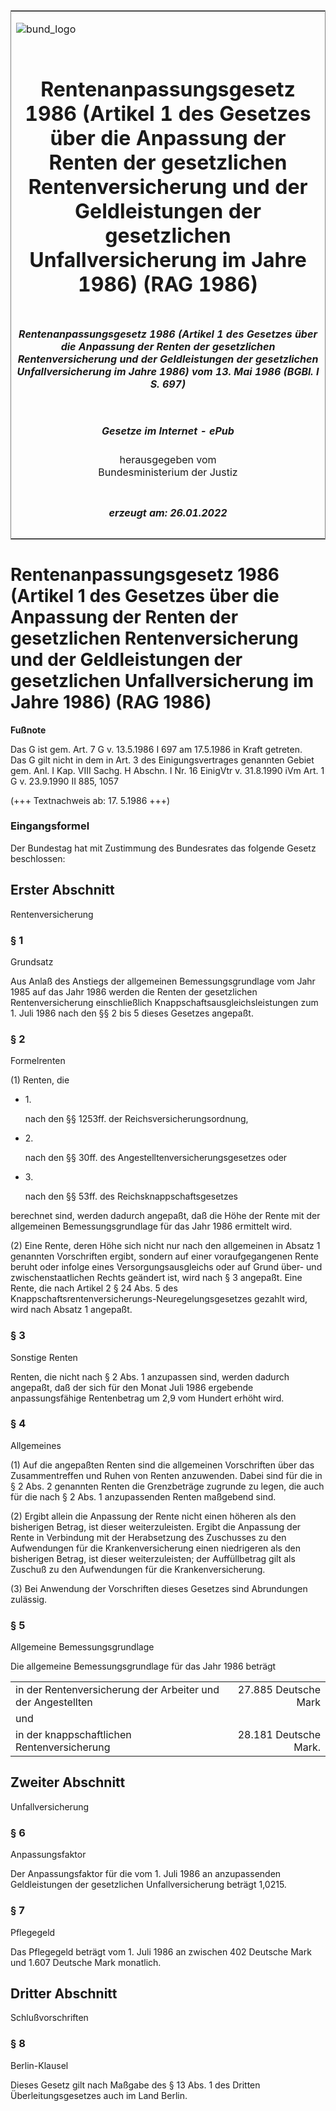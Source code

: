 <span id="DECKBLATT.html"></span>

<table border="0" frame="border" width="100%">

<tr valign="top">

<td align="left">

![bund\_logo](BfJ_2021_Web_de_de.gif)

</td>

<td align="right">

 

</td>

</tr>

<tr align="center" valign="middle">

<td colspan="2">

# Rentenanpassungsgesetz 1986 (Artikel 1 des Gesetzes über die Anpassung der Renten der gesetzlichen Rentenversicherung und der Geldleistungen der gesetzlichen Unfallversicherung im Jahre 1986) (RAG 1986)

</td>

</tr>

<tr align="center" valign="middle">

<td colspan="2">

##### Rentenanpassungsgesetz 1986 (Artikel 1 des Gesetzes über die Anpassung der Renten der gesetzlichen Rentenversicherung und der Geldleistungen der gesetzlichen Unfallversicherung im Jahre 1986) vom 13. Mai 1986 (BGBl. I S. 697)

</td>

</tr>

<tr align="center" valign="middle">

<td colspan="2">

  
  

##### Gesetze im Internet - ePub  
  
herausgegeben vom  
Bundesministerium der Justiz

</td>

</tr>

<tr align="center" valign="bottom">

<td colspan="2">

  
  

##### erzeugt am: 26.01.2022

</td>

</tr>

</table>

<span id="BJNR106970986.html"></span>

# Rentenanpassungsgesetz 1986 (Artikel 1 des Gesetzes über die Anpassung der Renten der gesetzlichen Rentenversicherung und der Geldleistungen der gesetzlichen Unfallversicherung im Jahre 1986) (RAG 1986)

<div>

  
**Fußnote**

<div class="jnhtml">

<div>

<div class="jurAbsatz">

Das G ist gem. Art. 7 G v. 13.5.1986 I 697 am 17.5.1986 in Kraft
getreten.  
Das G gilt nicht in dem in Art. 3 des Einigungsvertrages genannten
Gebiet gem. Anl. I Kap. VIII Sachg. H Abschn. I Nr. 16 EinigVtr v.
31.8.1990 iVm Art. 1 G v. 23.9.1990 II 885, 1057

</div>

<div class="jurAbsatz">

  
(+++ Textnachweis ab: 17. 5.1986 +++)

</div>

</div>

</div>

</div>

<span id="BJNR106970986BJNE000400326.html"></span>

### Eingangsformel  

<div>

<div class="jnhtml">

<div>

<div class="jurAbsatz">

Der Bundestag hat mit Zustimmung des Bundesrates das folgende Gesetz
beschlossen:

</div>

</div>

</div>

</div>

<span id="BJNR106970986BJNG000100326.html"></span>

## Erster Abschnitt  
Rentenversicherung

<span id="BJNR106970986BJNE000500326.html"></span>

### § 1  
Grundsatz

<div>

<div class="jnhtml">

<div>

<div class="jurAbsatz">

Aus Anlaß des Anstiegs der allgemeinen Bemessungsgrundlage vom Jahr 1985
auf das Jahr 1986 werden die Renten der gesetzlichen Rentenversicherung
einschließlich Knappschaftsausgleichsleistungen zum 1. Juli 1986 nach
den §§ 2 bis 5 dieses Gesetzes angepaßt.

</div>

</div>

</div>

</div>

<span id="BJNR106970986BJNE000600326.html"></span>

### § 2  
Formelrenten

<div>

<div class="jnhtml">

<div>

<div class="jurAbsatz">

(1) Renten, die

  - 1\.
    
    <div style="">
    
    nach den §§ 1253ff. der Reichsversicherungsordnung,
    
    </div>

  - 2\.
    
    <div style="">
    
    nach den §§ 30ff. des Angestelltenversicherungsgesetzes oder
    
    </div>

  - 3\.
    
    <div style="">
    
    nach den §§ 53ff. des Reichsknappschaftsgesetzes
    
    </div>

berechnet sind, werden dadurch angepaßt, daß die Höhe der Rente mit der
allgemeinen Bemessungsgrundlage für das Jahr 1986 ermittelt wird.

</div>

<div class="jurAbsatz">

(2) Eine Rente, deren Höhe sich nicht nur nach den allgemeinen in Absatz
1 genannten Vorschriften ergibt, sondern auf einer voraufgegangenen
Rente beruht oder infolge eines Versorgungsausgleichs oder auf Grund
über- und zwischenstaatlichen Rechts geändert ist, wird nach § 3
angepaßt. Eine Rente, die nach Artikel 2 § 24 Abs. 5 des
Knappschaftsrentenversicherungs-Neuregelungsgesetzes gezahlt wird, wird
nach Absatz 1 angepaßt.

</div>

</div>

</div>

</div>

<span id="BJNR106970986BJNE000700326.html"></span>

### § 3  
Sonstige Renten

<div>

<div class="jnhtml">

<div>

<div class="jurAbsatz">

Renten, die nicht nach § 2 Abs. 1 anzupassen sind, werden dadurch
angepaßt, daß der sich für den Monat Juli 1986 ergebende
anpassungsfähige Rentenbetrag um 2,9 vom Hundert erhöht wird.

</div>

</div>

</div>

</div>

<span id="BJNR106970986BJNE000800326.html"></span>

### § 4  
Allgemeines

<div>

<div class="jnhtml">

<div>

<div class="jurAbsatz">

(1) Auf die angepaßten Renten sind die allgemeinen Vorschriften über das
Zusammentreffen und Ruhen von Renten anzuwenden. Dabei sind für die in §
2 Abs. 2 genannten Renten die Grenzbeträge zugrunde zu legen, die auch
für die nach § 2 Abs. 1 anzupassenden Renten maßgebend sind.

</div>

<div class="jurAbsatz">

(2) Ergibt allein die Anpassung der Rente nicht einen höheren als den
bisherigen Betrag, ist dieser weiterzuleisten. Ergibt die Anpassung der
Rente in Verbindung mit der Herabsetzung des Zuschusses zu den
Aufwendungen für die Krankenversicherung einen niedrigeren als den
bisherigen Betrag, ist dieser weiterzuleisten; der Auffüllbetrag gilt
als Zuschuß zu den Aufwendungen für die Krankenversicherung.

</div>

<div class="jurAbsatz">

(3) Bei Anwendung der Vorschriften dieses Gesetzes sind Abrundungen
zulässig.

</div>

</div>

</div>

</div>

<span id="BJNR106970986BJNE000900326.html"></span>

### § 5  
Allgemeine Bemessungsgrundlage

<div>

<div class="jnhtml">

<div>

<div class="jurAbsatz">

Die allgemeine Bemessungsgrundlage für das Jahr 1986 beträgt  

|                                                             |                       |
| :---------------------------------------------------------- | --------------------: |
| in der Rentenversicherung der Arbeiter und der Angestellten |  27.885 Deutsche Mark |
| und                                                         |                       |
| in der knappschaftlichen Rentenversicherung                 | 28.181 Deutsche Mark. |

</div>

</div>

</div>

</div>

<span id="BJNR106970986BJNG000200326.html"></span>

## Zweiter Abschnitt  
Unfallversicherung

<span id="BJNR106970986BJNE001000326.html"></span>

### § 6  
Anpassungsfaktor

<div>

<div class="jnhtml">

<div>

<div class="jurAbsatz">

Der Anpassungsfaktor für die vom 1. Juli 1986 an anzupassenden
Geldleistungen der gesetzlichen Unfallversicherung beträgt 1,0215.

</div>

</div>

</div>

</div>

<span id="BJNR106970986BJNE001100326.html"></span>

### § 7  
Pflegegeld

<div>

<div class="jnhtml">

<div>

<div class="jurAbsatz">

Das Pflegegeld beträgt vom 1. Juli 1986 an zwischen 402 Deutsche Mark
und 1.607 Deutsche Mark monatlich.

</div>

</div>

</div>

</div>

<span id="BJNR106970986BJNG000300326.html"></span>

## Dritter Abschnitt  
Schlußvorschriften

<span id="BJNR106970986BJNE001200326.html"></span>

### § 8  
Berlin-Klausel

<div>

<div class="jnhtml">

<div>

<div class="jurAbsatz">

Dieses Gesetz gilt nach Maßgabe des § 13 Abs. 1 des Dritten
Überleitungsgesetzes auch im Land Berlin.

</div>

</div>

</div>

</div>
